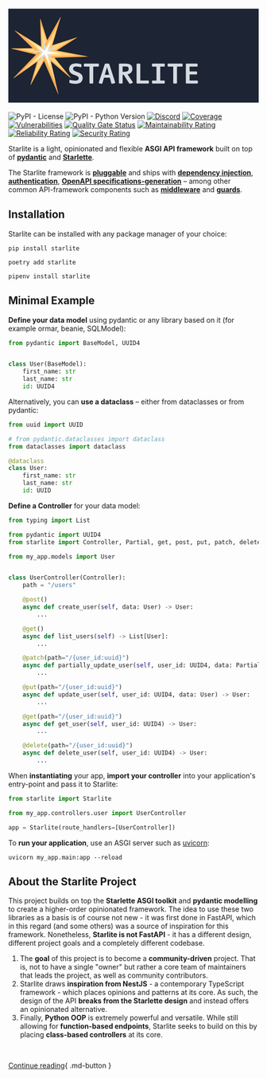 <h1>
  <svg xmlns="http://www.w3.org/2000/svg" viewBox="0 0 1280 480" id="starlite-banner">
    <defs>
      <style>
      .cls-1 { fill: #1d2433; }
      .cls-2 { fill: #ffae57; }
      .cls-3 { fill: #ffd580; }
      .cls-4 { fill: #d6dbe1; }
      .cls-5 { fill: #fff; }
      </style>
    </defs>
    <g id="banner-canvas">
      <rect id="rect" class="cls-1" y="1.24" width="1280" height="480"/>
    </g>
    <g id="banner-icon">
      <g id="star">
        <path id="dark1" class="cls-2" d="M164.33,54.07l44.25,137.57a.88.88,0,0,0,1.11.57L350.8,147.12a.89.89,0,0,1,.74,1.59L221,231a.88.88,0,0,0-.22,1.3l98.63,120.83a.88.88,0,0,1-1.26,1.23L193.81,249.5a.88.88,0,0,0-1.34.25l-78,140a.88.88,0,0,1-1.62-.68l43.64-149.2a.88.88,0,0,0-.64-1.1L16.77,205.2a.88.88,0,0,1,.2-1.74l149.87-1.65a.87.87,0,0,0,.87-.91l-5.1-146.53A.88.88,0,0,1,164.33,54.07Z"/>
        <path id="light1" class="cls-3" d="M170,89.72l34.43,107a.54.54,0,0,0,.68.35L314.93,162a.53.53,0,0,1,.45,1L213.81,227a.54.54,0,0,0-.12.8l77,94.34a.54.54,0,0,1-.76.75l-97.08-81.83a.54.54,0,0,0-.81.15L131.28,350.28a.53.53,0,0,1-1-.41l34-116.25a.53.53,0,0,0-.39-.67L55.55,206.79a.54.54,0,0,1,.12-1.06l116.69-1.28a.53.53,0,0,0,.53-.56l-4-114A.54.54,0,0,1,170,89.72Z"/>
        <path id="dark2" class="cls-2" d="M267.81,44.17l-49.3,164.35a.73.73,0,0,0,.56.92l185.71,34.84a.73.73,0,0,1-.11,1.44l-191.16,6.37a.73.73,0,0,0-.68.89l43.09,183.2a.72.72,0,0,1-1.37.45L176,252.62a.73.73,0,0,0-1.08-.31L27.46,355.6a.72.72,0,0,1-.94-1.09L148.65,227.45a.72.72,0,0,0,0-1l-115.33-113a.73.73,0,0,1,.89-1.14L176,200.05a.73.73,0,0,0,1-.26L266.48,43.6A.73.73,0,0,1,267.81,44.17Z"/>
        <path id="light2" class="cls-3" d="M248.67,97.94l-34,113.54a.87.87,0,0,0,.68,1.11L343.8,236.7a.88.88,0,0,1-.13,1.74l-132.28,4.42a.87.87,0,0,0-.83,1.08l29.6,125.83a.88.88,0,0,1-1.66.55L184.44,243.66a.87.87,0,0,0-1.31-.38L81.6,314.39a.88.88,0,0,1-1.13-1.33l84.07-87.47a.87.87,0,0,0,0-1.23l-79.48-77.9a.88.88,0,0,1,1.08-1.37L184,205.64a.87.87,0,0,0,1.22-.31l61.9-108.08A.88.88,0,0,1,248.67,97.94Z"/>
        <path id="silver" class="cls-4" d="M179.12,158.84l16.81,52.28a.09.09,0,0,0,.11,0L249.77,194a.09.09,0,0,1,.07.16l-49.64,31.3a.09.09,0,0,0,0,.13l37.93,46.47a.09.09,0,0,1-.12.12l-47.76-40.26a.08.08,0,0,0-.13,0l-29.76,53.42a.09.09,0,0,1-.16-.06l16.66-57a.09.09,0,0,0-.06-.11L123.7,215.41a.08.08,0,0,1,0-.16l57.08-.63a.09.09,0,0,0,.09-.09L179,158.87A.09.09,0,0,1,179.12,158.84Z"/>
        <path id="white" class="cls-5" d="M217.56,161.91l-16.89,56.31a.18.18,0,0,0,.14.23l63.58,11.93a.18.18,0,0,1,0,.35l-65.45,2.18a.18.18,0,0,0-.17.22L213.54,296a.18.18,0,0,1-.34.11L186.26,233a.17.17,0,0,0-.26-.07l-50.6,35.43c-.17.13-.37-.11-.23-.27l41.9-43.59a.18.18,0,0,0,0-.25L137.52,185.5a.18.18,0,0,1,.22-.28l48.62,30.1a.18.18,0,0,0,.25-.07l30.62-53.48A.18.18,0,0,1,217.56,161.91Z"/>
      </g>
    </g>
    <g id="banner-text">
      <g id="shapes">
        <path id="S" class="cls-4" d="M344.17,384.42c-13.44,0-23.37-2.05-29.51-3.95l-2.49-2.63V366l2.63-1.61a141.62,141.62,0,0,0,29.37,3.65c8.62,0,15.78-3.8,15.78-12.27,0-19.58-49.09-11.69-49.09-46.47,0-20,15.34-29.51,35.51-29.51A69.92,69.92,0,0,1,371.5,284l2.34,2.34v11l-2.63,2.19a92.42,92.42,0,0,0-24.55-3.65c-8.77,0-15.64,3.07-15.64,11.54,0,20,49.25,12.57,49.25,46.32C380.27,374.63,365.22,384.42,344.17,384.42Z"/>
        <path id="T" class="cls-4" d="M460.34,296.74H434v83.44l-2.48,2.48H417.38l-2.48-2.48V296.74H388.74l-2.63-2.48V284l2.63-2.48h71.6L463,284v10.23Z"/>
        <path id="A" class="cls-4" d="M518.94,353.15H489.13l-8.62,29.51-3.36,1.76-13.3-2.93-1.61-3.21,31-94.25,2.48-2.48h18l2.63,2.63,30.1,93.95-1.61,3.07-14.47,3.22-3.21-1.76Zm-26-15h22.65l-11-38.87Z"/>
        <path id="R" class="cls-4" d="M635.4,379.74l-13,4.68-3.5-1.47L590,338.24h-5.69v41.94l-2.49,2.48h-14l-2.63-2.48V284l2.63-2.48H601.2c22.22,0,33.17,8.91,33.17,26.88,0,16.52-12.12,25.43-25.13,27l27.18,40.76Zm-34.49-83.58H584.26v26.89h9.93c9.94,0,21.19-2.2,21.19-13.59C615.38,299.81,612.46,296.16,600.91,296.16Z"/>
        <path id="L" class="cls-4" d="M716.06,382.66H658.19l-2.48-2.48V284l2.48-2.48h14l2.63,2.48v83.44h41.21l2.63,2.48v10.23Z"/>
        <path id="I" class="cls-4" d="M757.56,296.74H737l-2.48-2.48V284l2.48-2.48h60.5l2.48,2.48v10.23l-2.48,2.48H776.7v70.73h20.75l2.48,2.48v10.23l-2.48,2.48H737l-2.48-2.48V370l2.48-2.48h20.61Z"/>
        <path id="T-2" data-name="T" class="cls-4" d="M888.63,296.74h-26.3v83.44l-2.49,2.48H845.67l-2.49-2.48V296.74H817l-2.63-2.48V284l2.63-2.48h71.6l2.63,2.48v10.23Z"/>
        <path id="E" class="cls-4" d="M966.51,382.66H910.26l-2.63-2.48V284l2.63-2.48h55.08l2.49,2.48v10.23l-2.49,2.48H926.77v24.55h35.8l2.48,2.63V334l-2.48,2.48h-35.8v31h39.74l2.63,2.48v10.23Z"/>
      </g>
    </g>
  </svg>
</h1>

![PyPI - License](https://img.shields.io/pypi/l/starlite?color=blue)
![PyPI - Python Version](https://img.shields.io/pypi/pyversions/starlite)
[![Discord](https://img.shields.io/discord/919193495116337154?color=blue&label=chat%20on%20discord&logo=discord)](https://discord.gg/X3FJqy8d2j)
[![Coverage](https://sonarcloud.io/api/project_badges/measure?project=Goldziher_starlite&metric=coverage)](https://sonarcloud.io/summary/new_code?id=Goldziher_starlite)
[![Vulnerabilities](https://sonarcloud.io/api/project_badges/measure?project=Goldziher_starlite&metric=vulnerabilities)](https://sonarcloud.io/summary/new_code?id=Goldziher_starlite)
[![Quality Gate Status](https://sonarcloud.io/api/project_badges/measure?project=Goldziher_starlite&metric=alert_status)](https://sonarcloud.io/summary/new_code?id=Goldziher_starlite)
[![Maintainability Rating](https://sonarcloud.io/api/project_badges/measure?project=Goldziher_starlite&metric=sqale_rating)](https://sonarcloud.io/summary/new_code?id=Goldziher_starlite)
[![Reliability Rating](https://sonarcloud.io/api/project_badges/measure?project=Goldziher_starlite&metric=reliability_rating)](https://sonarcloud.io/summary/new_code?id=Goldziher_starlite)
[![Security Rating](https://sonarcloud.io/api/project_badges/measure?project=Goldziher_starlite&metric=security_rating)](https://sonarcloud.io/summary/new_code?id=Goldziher_starlite)

Starlite is a light, opinionated and flexible **ASGI API framework** built on top
of **[pydantic](https://github.com/samuelcolvin/pydantic)** and **[Starlette](https://github.com/encode/starlette)**.

The Starlite framework is **[pluggable](usage/10-plugins.md)** and ships with **[dependency injection](usage/6-dependency-injection.md)**, **[authentication](usage/8-authentication.md)**, **[OpenAPI specifications-generation](usage/12-openapi.md)** – among other common API-framework components such as **[middleware](usage/7-middleware.md)** and **[guards](usage/9-guards.md)**.

## Installation

Starlite can be installed with any package manager of your choice:

```shell
pip install starlite
```

```shell
poetry add starlite
```

```shell
pipenv install starlite
```

## Minimal Example

**Define your data model** using pydantic or any library based on it (for example ormar, beanie, SQLModel):

```python title="my_app/models/user.py"
from pydantic import BaseModel, UUID4


class User(BaseModel):
    first_name: str
    last_name: str
    id: UUID4
```

Alternatively, you can **use a dataclass** – either from dataclasses or from pydantic:

```python title="my_app/models/user.py"
from uuid import UUID

# from pydantic.dataclasses import dataclass
from dataclasses import dataclass

@dataclass
class User:
    first_name: str
    last_name: str
    id: UUID
```

**Define a Controller** for your data model:

```python title="my_app/controllers/user.py"
from typing import List

from pydantic import UUID4
from starlite import Controller, Partial, get, post, put, patch, delete

from my_app.models import User


class UserController(Controller):
    path = "/users"

    @post()
    async def create_user(self, data: User) -> User:
        ...

    @get()
    async def list_users(self) -> List[User]:
        ...

    @patch(path="/{user_id:uuid}")
    async def partially_update_user(self, user_id: UUID4, data: Partial[User]) -> User:
        ...

    @put(path="/{user_id:uuid}")
    async def update_user(self, user_id: UUID4, data: User) -> User:
        ...

    @get(path="/{user_id:uuid}")
    async def get_user(self, user_id: UUID4) -> User:
        ...

    @delete(path="/{user_id:uuid}")
    async def delete_user(self, user_id: UUID4) -> User:
        ...
```

When **instantiating** your app, **import your controller** into your application's entry-point and pass it to Starlite:

```python title="my_app/main.py"
from starlite import Starlite

from my_app.controllers.user import UserController

app = Starlite(route_handlers=[UserController])
```

To **run your application**, use an ASGI server such as [uvicorn](https://www.uvicorn.org/):

```shell
uvicorn my_app.main:app --reload
```

## About the Starlite Project

This project builds on top the **Starlette ASGI toolkit** and **pydantic modelling** to create a higher-order opinionated
framework. The idea to use these two libraries as a basis is of course not new - it was first done in FastAPI, which in
this regard (and some others) was a source of inspiration for this framework. Nonetheless, **Starlite is not FastAPI** - it
has a different design, different project goals and a completely different codebase.

1. The **goal** of this project is to become a **community-driven** project. That is, not to have a single "owner" but rather a
   core team of maintainers that leads the project, as well as community contributors.
2. Starlite draws **inspiration from NestJS** - a contemporary TypeScript framework - which places opinions and patterns at
   its core. As such, the design of the API **breaks from the Starlette design** and instead offers an opinionated
   alternative.
3. Finally, **Python OOP** is extremely powerful and versatile. While still allowing for **function-based endpoints**, Starlite
   seeks to build on this by placing **class-based controllers** at its core.

<br />

[Continue reading](usage/0-the-starlite-app.md){ .md-button }

<br />
